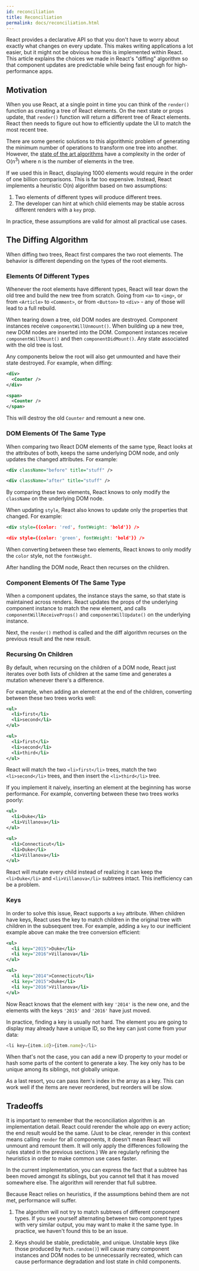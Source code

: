 ```yaml
---
id: reconciliation
title: Reconciliation
permalink: docs/reconciliation.html
---
```


React provides a declarative API so that you don't have to worry about exactly what changes on every update. This makes writing applications a lot easier, but it might not be obvious how this is implemented within React. This article explains the choices we made in React's "diffing" algorithm so that component updates are predictable while being fast enough for high-performance apps.

## Motivation

When you use React, at a single point in time you can think of the `render()` function as creating a tree of React elements. On the next state or props update, that `render()` function will return a different tree of React elements. React then needs to figure out how to efficiently update the UI to match the most recent tree.

There are some generic solutions to this algorithmic problem of generating the minimum number of operations to transform one tree into another. However, the [state of the art algorithms](http://grfia.dlsi.ua.es/ml/algorithms/references/editsurvey_bille.pdf) have a complexity in the order of O(n<sup>3</sup>) where n is the number of elements in the tree.

If we used this in React, displaying 1000 elements would require in the order of one billion comparisons. This is far too expensive. Instead, React implements a heuristic O(n) algorithm based on two assumptions:

1. Two elements of different types will produce different trees.
2. The developer can hint at which child elements may be stable across different renders with a `key` prop.

In practice, these assumptions are valid for almost all practical use cases.

## The Diffing Algorithm

When diffing two trees, React first compares the two root elements. The behavior is different depending on the types of the root elements.

### Elements Of Different Types

Whenever the root elements have different types, React will tear down the old tree and build the new tree from scratch. Going from `<a>` to `<img>`, or from `<Article>` to `<Comment>`, or from `<Button>` to `<div>` - any of those will lead to a full rebuild.

When tearing down a tree, old DOM nodes are destroyed. Component instances receive `componentWillUnmount()`. When building up a new tree, new DOM nodes are inserted into the DOM. Component instances receive `componentWillMount()` and then `componentDidMount()`. Any state associated with the old tree is lost.

Any components below the root will also get unmounted and have their state destroyed. For example, when diffing:

```xml
<div>
  <Counter />
</div>

<span>
  <Counter />
</span>
```

This will destroy the old `Counter` and remount a new one.

### DOM Elements Of The Same Type

When comparing two React DOM elements of the same type, React looks at the attributes of both, keeps the same underlying DOM node, and only updates the changed attributes. For example:

```xml
<div className="before" title="stuff" />

<div className="after" title="stuff" />
```

By comparing these two elements, React knows to only modify the `className` on the underlying DOM node.

When updating `style`, React also knows to update only the properties that changed. For example:

```xml
<div style={{color: 'red', fontWeight: 'bold'}} />

<div style={{color: 'green', fontWeight: 'bold'}} />
```

When converting between these two elements, React knows to only modify the `color` style, not the `fontWeight`.

After handling the DOM node, React then recurses on the children.

### Component Elements Of The Same Type

When a component updates, the instance stays the same, so that state is maintained across renders. React updates the props of the underlying component instance to match the new element, and calls `componentWillReceiveProps()` and `componentWillUpdate()` on the underlying instance.

Next, the `render()` method is called and the diff algorithm recurses on the previous result and the new result.

### Recursing On Children

By default, when recursing on the children of a DOM node, React just iterates over both lists of children at the same time and generates a mutation whenever there's a difference.

For example, when adding an element at the end of the children, converting between these two trees works well:

```xml
<ul>
  <li>first</li>
  <li>second</li>
</ul>

<ul>
  <li>first</li>
  <li>second</li>
  <li>third</li>
</ul>
```

React will match the two `<li>first</li>` trees, match the two `<li>second</li>` trees, and then insert the `<li>third</li>` tree.

If you implement it naively, inserting an element at the beginning has worse performance. For example, converting between these two trees works poorly:

```xml
<ul>
  <li>Duke</li>
  <li>Villanova</li>
</ul>

<ul>
  <li>Connecticut</li>
  <li>Duke</li>
  <li>Villanova</li>
</ul>
```

React will mutate every child instead of realizing it can keep the `<li>Duke</li>` and `<li>Villanova</li>` subtrees intact. This inefficiency can be a problem.

### Keys

In order to solve this issue, React supports a `key` attribute. When children have keys, React uses the key to match children in the original tree with children in the subsequent tree. For example, adding a `key` to our inefficient example above can make the tree conversion efficient:

```xml
<ul>
  <li key="2015">Duke</li>
  <li key="2016">Villanova</li>
</ul>

<ul>
  <li key="2014">Connecticut</li>
  <li key="2015">Duke</li>
  <li key="2016">Villanova</li>
</ul>
```

Now React knows that the element with key `'2014'` is the new one, and the elements with the keys `'2015'` and `'2016'` have just moved.

In practice, finding a key is usually not hard. The element you are going to display may already have a unique ID, so the key can just come from your data:

```js
<li key={item.id}>{item.name}</li>
```

When that's not the case, you can add a new ID property to your model or hash some parts of the content to generate a key. The key only has to be unique among its siblings, not globally unique.

As a last resort, you can pass item's index in the array as a key. This can work well if the items are never reordered, but reorders will be slow.

## Tradeoffs

It is important to remember that the reconciliation algorithm is an implementation detail. React could rerender the whole app on every action; the end result would be the same. (Just to be clear, rerender in this context means calling `render` for all components, it doesn't mean React will unmount and remount them. It will only apply the differences following the rules stated in the previous sections.) We are regularly refining the heuristics in order to make common use cases faster.

In the current implementation, you can express the fact that a subtree has been moved amongst its siblings, but you cannot tell that it has moved somewhere else. The algorithm will rerender that full subtree.

Because React relies on heuristics, if the assumptions behind them are not met, performance will suffer.

1. The algorithm will not try to match subtrees of different component types. If you see yourself alternating between two component types with very similar output, you may want to make it the same type. In practice, we haven't found this to be an issue.

2. Keys should be stable, predictable, and unique. Unstable keys (like those produced by `Math.random()`) will cause many component instances and DOM nodes to be unnecessarily recreated, which can cause performance degradation and lost state in child components.
